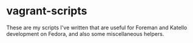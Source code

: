 # vagrant-scripts

These are my scripts I've written that are useful for Foreman and Katello development on Fedora, 
and also some miscellaneous helpers.
